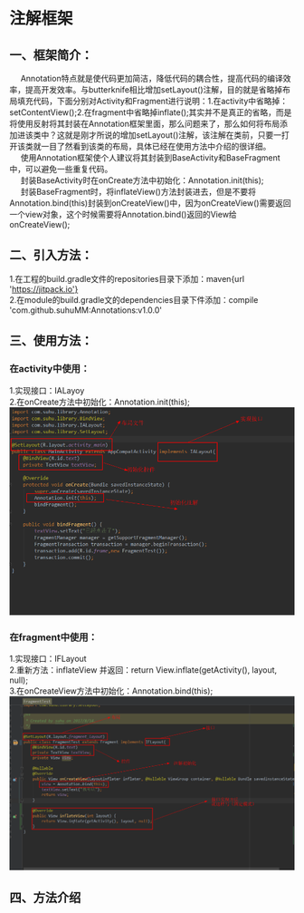 # 注解框架

## 一、框架简介：
&nbsp;&nbsp;&nbsp;&nbsp;   Annotation特点就是使代码更加简洁，降低代码的耦合性，提高代码的编译效率，提高开发效率。与butterknife相比增加setLayout()注解，目的就是省略掉布局填充代码，下面分别对Activity和Fragment进行说明：1.在activity中省略掉：setContentView();2.在fragment中省略掉inflate();其实并不是真正的省略，而是将使用反射将其封装在Annotation框架里面，那么问题来了，那么如何将布局添加进该类中？这就是刚才所说的增加setLayout()注解，该注解在类前，只要一打开该类就一目了然看到该类的布局，具体已经在使用方法中介绍的很详细。<br/>
&nbsp;&nbsp;&nbsp;&nbsp;  使用Annotation框架使个人建议将其封装到BaseActivity和BaseFragment中，可以避免一些重复代码。<br/>
&nbsp;&nbsp;&nbsp;&nbsp;  封装BaseActivity时在onCreate方法中初始化：Annotation.init(this);<br/>
&nbsp;&nbsp;&nbsp;&nbsp;  封装BaseFragment时，将inflateView()方法封装进去，但是不要将Annotation.bind(this)封装到onCreateView()中，因为onCreateView()需要返回一个view对象，这个时候需要将Annotation.bind()返回的View给onCreateView();<br/>




## 二、引入方法：
1.在工程的build.gradle文件的repositories目录下添加：maven{url 'https://jitpack.io'}<br/>
2.在module的build.gradle文的dependencies目录下件添加：compile 'com.github.suhuMM:Annotations:v1.0.0'<br/>

## 三、使用方法：
### 在activity中使用：<br/>
1.实现接口：IALayoy <br/>
2.在onCreate方法中初始化：Annotation.init(this);<br/>
![](https://github.com/suhuMM/Annotations/raw/master/image/activity.png)<br/>

### 在fragment中使用：<br/>
1.实现接口：IFLayout <br/>
2.重新方法：inflateView 并返回：return View.inflate(getActivity(), layout, null); <br/>
3.在onCreateView方法中初始化：Annotation.bind(this); <br/>
![](https://github.com/suhuMM/Annotations/raw/master/image/fragment.png)<br/>
## 四、方法介绍

